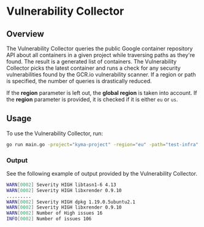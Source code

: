 # Vulnerability Collector

## Overview
The Vulnerability Collector queries the public Google container repository API about all containers in a given project while traversing paths as they're found. The result is a generated list of containers. The Vulnerability Collector picks the latest container and runs a check for any security vulnerabilities found by the GCR.io vulnerability scanner. If a region or path is specified, the number of queries is drastically reduced.

If the **region** parameter is left out, the **global region** is taken into account. If the **region** parameter is provided, it is checked if it is either `eu` or `us`.

## Usage

To use the Vulnerability Collector, run:

```bash
go run main.go -project="kyma-project" -region="eu" -path="test-infra" -dryRun=false
```

### Output

See the following example of output provided by the Vulnerability Collector.
```bash
WARN[0002] Severity HIGH libtasn1-6 4.13
WARN[0002] Severity HIGH libxrender 0.9.10
.........
WARN[0002] Severity HIGH dpkg 1.19.0.5ubuntu2.1
WARN[0002] Severity HIGH libxrender 0.9.10
WARN[0002] Number of High issues 16
INFO[0002] Number of issues 106
```
